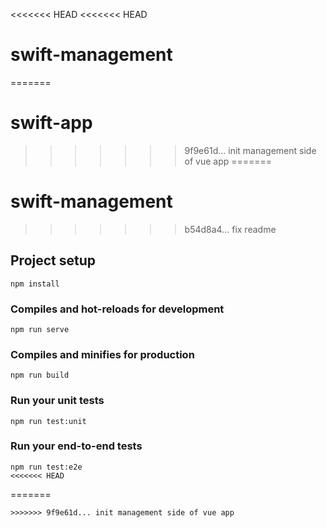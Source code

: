 <<<<<<< HEAD
<<<<<<< HEAD
# swift-management
=======
# swift-app
>>>>>>> 9f9e61d... init management side of vue app
=======
# swift-management
>>>>>>> b54d8a4... fix readme

## Project setup
```
npm install
```

### Compiles and hot-reloads for development
```
npm run serve
```

### Compiles and minifies for production
```
npm run build
```

### Run your unit tests
```
npm run test:unit
```

### Run your end-to-end tests
```
npm run test:e2e
<<<<<<< HEAD
```
=======
```
>>>>>>> 9f9e61d... init management side of vue app
